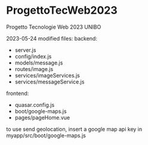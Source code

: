 # ProgettoTecWeb2023
Progetto Tecnologie Web 2023 UNIBO

2023-05-24 modified files:
backend:
- server.js
- config/index.js
- models/message.js
- routes/image.js
- services/imageServices.js
- services/messageService.js

frontend:
- quasar.config.js
- boot/google-maps.js
- pages/pageHome.vue

to use send geolocation, insert a google map api key in myapp/src/boot/google-maps.js